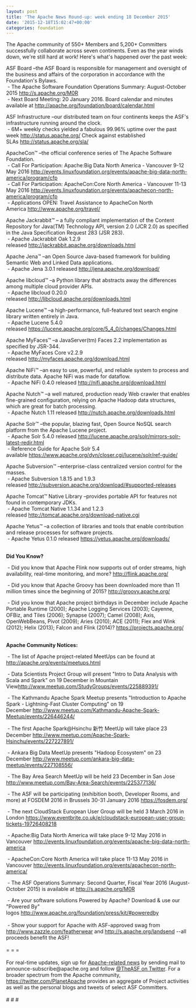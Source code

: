 ```yaml
---
layout: post
title: 'The Apache News Round-up: week ending 18 December 2015'
date: '2015-12-18T15:02:47+00:00'
categories: foundation
---
```

<p>The Apache community of 550+ Members and 5,200+ Committers successfully collaborate across seven continents. Even as the year winds down, we're still hard at work! Here's what's happened over the past week:</p> 
  <p>ASF Board –the ASF Board is responsible for management and oversight of the business and affairs of the corporation in accordance with the Foundation's Bylaws.<br />&nbsp;-&nbsp;The Apache Software Foundation Operations Summary: August-October 2015 <a href="http://s.apache.org/M0R%20">http://s.apache.org/M0R</a> <br />&nbsp;- Next Board Meeting: 20 January 2016. Board calendar and minutes available at&nbsp;<a href="http://apache.org/foundation/board/calendar.html">http://apache.org/foundation/board/calendar.html</a></p> 
  <div> 
    <p>ASF Infrastructure –our distributed team on four continents keeps the ASF's infrastructure running around the clock.<br />&nbsp;- 6M+ weekly checks yielded a fabulous 99.96% uptime over the past week <a href="http://status.apache.org/">http://status.apache.org/</a>&nbsp;Check against established SLAs&nbsp;<a href="http://status.apache.org/sla/">http://status.apache.org/sla/</a></p> 
    <p>ApacheCon™ –the official conference series of The Apache Software Foundation.<br />&nbsp;- Call For Participation: Apache:Big Data North America - Vancouver 9-12 May 2016 <a href="http://events.linuxfoundation.org/events/apache-big-data-north-america/program/cfp">http://events.linuxfoundation.org/events/apache-big-data-north-america/program/cfp</a><br />&nbsp;- Call For Participation: ApacheCon:Core North America - Vancouver 11-13 May 2016&nbsp;<a href="http://events.linuxfoundation.org/events/apachecon-north-america/program/cfp">http://events.linuxfoundation.org/events/apachecon-north-america/program/cfp</a><br />&nbsp;- Applications OPEN: Travel Assistance to ApacheCon North America&nbsp;<a href="http://www.apache.org/travel/">http://www.apache.org/travel/</a></p> 
    <p>Apache Jackrabbit™ – a fully compliant implementation of the Content Repository for Java(TM) Technology API, version 2.0 (JCR 2.0) as specified in the Java Specification Request 283 (JSR 283).<br />&nbsp;- Apache Jackrabbit Oak 1.2.9 released&nbsp;<a href="http://jackrabbit.apache.org/downloads.html">http://jackrabbit.apache.org/downloads.html</a></p> 
    <p>Apache Jena™ –an Open Source Java-based framework for building Semantic Web and Linked Data applications.<br />&nbsp;- Apache Jena 3.0.1 released&nbsp;<a href="http://jena.apache.org/download/">http://jena.apache.org/download/</a></p> 
    <p>Apache libcloud™ –a Python library that abstracts away the differences among multiple cloud provider APIs.<br />&nbsp;- Apache libcloud 0.20.0 released&nbsp;<a href="http://libcloud.apache.org/downloads.html">http://libcloud.apache.org/downloads.html</a></p> 
    <p>Apache Lucene™ –a high-performance, full-featured text search engine library written entirely in Java.<br />&nbsp;- Apache Lucene 5.4.0 released&nbsp;<a href="https://lucene.apache.org/core/5_4_0/changes/Changes.html">https://lucene.apache.org/core/5_4_0/changes/Changes.html</a></p> 
    <p>Apache MyFaces™ –a JavaServer(tm) Faces 2.2 implementation as specified by JSR-344.<br />&nbsp;- Apache MyFaces Core v2.2.9 released&nbsp;<a href="http://myfaces.apache.org/download.html">http://myfaces.apache.org/download.html</a></p> 
    <p>Apache NiFi™ –an easy to use, powerful, and reliable system to process and distribute data. Apache NiFi was made for dataflow.<br />&nbsp;- Apache NiFi 0.4.0 released <a href="http://nifi.apache.org/download.html">http://nifi.apache.org/download.html</a> </p> 
    <p>Apache Nutch™ –a well matured, production ready Web crawler that enables fine-grained configuration, relying on Apache Hadoop data structures, which are great for batch processing.<br />&nbsp;- Apache Nutch 1.11 released&nbsp;<a href="http://nutch.apache.org/downloads.html">http://nutch.apache.org/downloads.html</a></p> 
    <p>Apache Solr™ –the popular, blazing fast, Open Source NoSQL search platform from the Apache Lucene project.<br />&nbsp;- Apache Solr 5.4.0 released&nbsp;<a href="http://lucene.apache.org/solr/mirrors-solr-latest-redir.html">http://lucene.apache.org/solr/mirrors-solr-latest-redir.html</a><br />&nbsp;-&nbsp;Reference Guide for Apache Solr 5.4 available&nbsp;<a href="https://www.apache.org/dyn/closer.cgi/lucene/solr/ref-guide/">https://www.apache.org/dyn/closer.cgi/lucene/solr/ref-guide/</a></p> 
    <p>Apache Subversion™ –enterprise-class centralized version control for the masses.<br />&nbsp;- Apache Subversion 1.8.15 and 1.9.3 released&nbsp;<a href="http://subversion.apache.org/download/#supported-releases">http://subversion.apache.org/download/#supported-releases</a></p> 
    <p>Apache Tomcat™ Native Library –provides portable API for features not found in contemporary JDKs.<br />&nbsp;-&nbsp;Apache Tomcat Native 1.1.34 and 1.2.3 released&nbsp;<a href="http://tomcat.apache.org/download-native.cgi">http://tomcat.apache.org/download-native.cgi</a></p> 
    <p>Apache Yetus™ –a collection of libraries and tools that enable contribution and release processes for software projects.<br />&nbsp;-&nbsp;Apache Yetus 0.1.0 released&nbsp;<a href="https://yetus.apache.org/downloads/">https://yetus.apache.org/downloads/</a></p> 
    <p><br /><strong>Did You Know?</strong></p> 
  </div> 
  <div> 
    <p>&nbsp;- Did you know that Apache Flink now supports out of order streams, high availability, real-time monitoring, and more?&nbsp;<a href="http://flink.apache.org/">http://flink.apache.org/</a></p> 
    <p>&nbsp;- Did you know that Apache Groovy has been downloaded more than 11 million times since the beginning of 2015?&nbsp;<a href="http://groovy.apache.org/">http://groovy.apache.org/</a></p> 
  </div> 
  <div> 
    <p>&nbsp;- Did you know that Apache project birthdays in December include Apache Portable Runtime (2000);&nbsp;Apache Logging Services (2003); Cayenne, OFBiz, and Tiles (2006); Synapse (2007); Camel (2008); Axis, OpenWebBeans, Pivot (2009); Aries (2010); ACE (2011); Flex and Wink (2012); Helix (2013); Falcon and Flink (2014)?&nbsp;<a href="https://projects.apache.org/">https://projects.apache.org/</a></p> 
  </div> 
  <div> 
    <p><strong><br />Apache Community Notices:</strong></p> 
    <p><strong></strong>&nbsp;- The list of Apache project-related MeetUps can be found at <a href="http://apache.org/events/meetups.html">http://apache.org/events/meetups.html</a></p> 
    <p>&nbsp;- Data Scientists Project Group will present &quot;Intro to Data Analysis with Scala and Spark&quot; on 19 December in Mountain View<a href="http://www.meetup.com/StudyGroups/events/225889391/">http://www.meetup.com/StudyGroups/events/225889391/</a></p> 
    <p>&nbsp;- The Kathmandu Apache Spark Meetup presents &quot;Introduction to Apache Spark - Lightning-Fast Cluster Computing&quot; on 19 December&nbsp;<a href="http://www.meetup.com/Kathmandu-Apache-Spark-Meetup/events/226446244/">http://www.meetup.com/Kathmandu-Apache-Spark-Meetup/events/226446244/</a></p> 
    <p>&nbsp;- The first Apache Spark@Hsinchu 新竹 MeetUp will take place 23 December <a href="http://www.meetup.com/Apache-Spark-Hsinchu/events/227227891/">http://www.meetup.com/Apache-Spark-Hsinchu/events/227227891/</a></p> 
    <p>&nbsp;- Ankara Big Data MeetUp presents &quot;Hadoop Ecosystem&quot; on 23 December&nbsp;<a href="http://www.meetup.com/ankara-big-data-meetup/events/227108556/">http://www.meetup.com/ankara-big-data-meetup/events/227108556/</a></p> 
    <p>&nbsp;- The Bay Area Search MeetUp will be held 23 December in San Jose <a href="http://www.meetup.com/Bay-Area-Search/events/225377136/">http://www.meetup.com/Bay-Area-Search/events/225377136/</a></p> 
  </div> 
  <p>&nbsp;- The ASF will be participating (exhibition booth, Developer Rooms, and more) at FOSDEM 2016 in Brussels 30-31 January 2016 <a href="https://fosdem.org/">https://fosdem.org/</a></p> 
  <p>&nbsp;- The next CloudStack European User Group will be held 3 March 2016 in London&nbsp;<a href="https://www.eventbrite.co.uk/e/cloudstack-european-user-group-tickets-19726408218">https://www.eventbrite.co.uk/e/cloudstack-european-user-group-tickets-19726408218</a></p> 
  <p>&nbsp;- Apache:Big Data North America will take place 9-12 May 2016 in Vancouver&nbsp;<a href="http://events.linuxfoundation.org/events/apache-big-data-north-america">http://events.linuxfoundation.org/events/apache-big-data-north-america</a></p> 
  <p>&nbsp;- ApacheCon:Core North America will take place 11-13 May 2016 in Vancouver&nbsp;<a href="http://events.linuxfoundation.org/events/apachecon-north-america/">http://events.linuxfoundation.org/events/apachecon-north-america/</a></p> 
  <div> 
    <p>&nbsp;- The ASF Operations Summary: Second Quarter, Fiscal Year 2016 (August-October 2015) is available at <a href="http://s.apache.org/M0R">http://s.apache.org/M0R</a></p> 
  </div> 
  <div>&nbsp;- Are your software solutions Powered by Apache? Download &amp; use our &quot;Powered By&quot; logos&nbsp;<a href="http://www.apache.org/foundation/press/kit/#poweredby">http://www.apache.org/foundation/press/kit/#poweredby</a></div> 
  <div><br /></div> 
  <div>&nbsp;- Show your support for Apache with ASF-approved swag from <a href="http://www.zazzle.com/featherwear">http://www.zazzle.com/featherwear</a> and&nbsp;<a href="http://s.apache.org/landsend">http://s.apache.org/landsend</a> --all proceeds benefit the ASF!&nbsp;</div> 
  <div><br /></div> 
  <div>= = =</div> 
  <div><br /></div> 
  <div>For real-time updates, sign up for <a href="http://apache.org/foundation/mailinglists.html#foundation-announce">Apache-related news</a> by sending mail to announce-subscribe@apache.org and follow <a href="https://twitter.com/TheASF">@TheASF on Twitter</a>. For a broader spectrum from the Apache community, <a href="http://s.apache.org/landsend">https://twitter.com/PlanetApache</a> provides an aggregate of Project activities as well as the personal blogs and tweets of select ASF Committers.</div> 
  <div><br /></div> 
  <div># # #</div>
